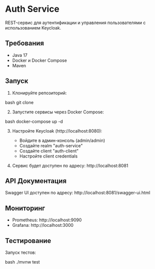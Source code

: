 # Auth Service

REST-сервис для аутентификации и управления пользователями с использованием Keycloak.

## Требования

- Java 17
- Docker и Docker Compose
- Maven

## Запуск

1. Клонируйте репозиторий:

bash
git clone <repository-url>


2. Запустите сервисы через Docker Compose:

bash
docker-compose up -d


3. Настройте Keycloak (http://localhost:8080):
    - Войдите в админ-консоль (admin/admin)
    - Создайте realm "auth-service"
    - Создайте client "auth-client"
    - Настройте client credentials

4. Сервис будет доступен по адресу: http://localhost:8081

## API Документация

Swagger UI доступен по адресу: http://localhost:8081/swagger-ui.html

## Мониторинг

- Prometheus: http://localhost:9090
- Grafana: http://localhost:3000

## Тестирование

Запуск тестов:

bash
./mvnw test

